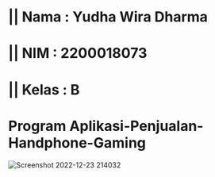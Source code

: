 # || Nama  : Yudha Wira Dharma 
# || NIM   : 2200018073      
# || Kelas : B
#
# Program Aplikasi-Penjualan-Handphone-Gaming

![Screenshot 2022-12-23 214032](https://user-images.githubusercontent.com/121159195/209358482-6e678cad-6fda-4f64-839c-3eee7a9046f2.png)
